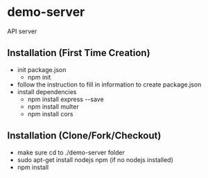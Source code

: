 # demo-server
API server

## Installation (First Time Creation)
* init package.json
    * npm init
* follow the instruction to fill in information to create package.json
* install dependencies
    * npm install express --save
    * npm install multer
    * npm install cors


## Installation (Clone/Fork/Checkout)
* make sure cd to ./demo-server folder
* sudo apt-get install nodejs npm (if no nodejs installed)
* npm install 